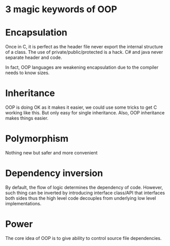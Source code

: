 # 3 magic keywords of OOP

# Encapsulation
Once in C, it is perfect as the header file never export the internal structure of a class.
The use of private/public/protected is a hack. C# and java never separate header and code.

In fact, OOP languages are weakening encapsulation due to the compiler needs to know sizes.

# Inheritance
OOP is doing OK as it makes it easier, we could use some tricks to get C working like this.
But only easy for single inheritance. Also, OOP inheritance makes things easier.

# Polymorphism
Nothing new but safer and more convenient

# Dependency inversion
By default, the flow of logic determines the dependency of code. However, such thing
can be inverted by introducing interface class/API that interfaces both sides thus
the high level code decouples from underlying low level implementations.

# Power
The core idea of OOP is to give ability to control source file dependencies.

